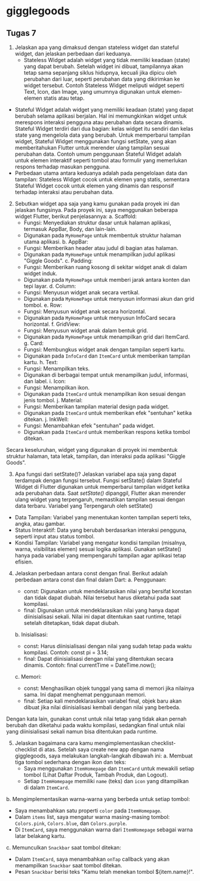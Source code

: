 # gigglegoods

## Tugas 7
1. Jelaskan apa yang dimaksud dengan stateless widget dan stateful widget, dan jelaskan perbedaan dari keduanya.
   - Stateless Widget adalah widget yang tidak memiliki keadaan (state) yang dapat berubah. Setelah widget ini dibuat, tampilannya akan tetap sama sepanjang siklus hidupnya, kecuali jika dipicu oleh perubahan dari luar, seperti perubahan data yang dikirimkan ke widget tersebut. Contoh Stateless Widget meliputi widget seperti Text, Icon, dan Image, yang umumnya digunakan untuk elemen-elemen statis atau tetap.
  - Stateful Widget adalah widget yang memiliki keadaan (state) yang dapat berubah selama aplikasi berjalan. Hal ini memungkinkan widget untuk merespons interaksi pengguna atau perubahan data secara dinamis. Stateful Widget terdiri dari dua bagian: kelas widget itu sendiri dan kelas state yang mengelola data yang berubah. Untuk memperbarui tampilan widget, Stateful Widget menggunakan fungsi setState, yang akan memberitahukan Flutter untuk merender ulang tampilan sesuai perubahan data. Contoh umum penggunaan Stateful Widget adalah untuk elemen interaktif seperti tombol atau formulir yang memerlukan respons terhadap masukan pengguna.
  - Perbedaan utama antara keduanya adalah pada pengelolaan data dan tampilan: Stateless Widget cocok untuk elemen yang statis, sementara Stateful Widget cocok untuk elemen yang dinamis dan responsif terhadap interaksi atau perubahan data.

2. Sebutkan widget apa saja yang kamu gunakan pada proyek ini dan jelaskan fungsinya.
   Pada proyek ini, saya menggunakan beberapa widget Flutter, berikut penjelasannya:
a. Scaffold:
   - Fungsi: Menyediakan struktur dasar untuk halaman aplikasi, termasuk AppBar, Body, dan lain-lain.
   - Digunakan pada `MyHomePage` untuk membentuk struktur halaman utama aplikasi.
b. AppBar:
   - Fungsi: Memberikan header atau judul di bagian atas halaman.
   - Digunakan pada `MyHomePage` untuk menampilkan judul aplikasi "Giggle Goods".
c. Padding:
   - Fungsi: Memberikan ruang kosong di sekitar widget anak di dalam widget induk.
   - Digunakan pada `MyHomePage` untuk memberi jarak antara konten dan tepi layar.
d. Column:
   - Fungsi: Menyusun widget anak secara vertikal.
   - Digunakan pada `MyHomePage` untuk menyusun informasi akun dan grid tombol.
e. Row:
   - Fungsi: Menyusun widget anak secara horizontal.
   - Digunakan pada `MyHomePage` untuk menyusun InfoCard secara horizontal.
f. GridView:
   - Fungsi: Menyusun widget anak dalam bentuk grid.
   - Digunakan pada `MyHomePage` untuk menampilkan grid dari ItemCard.
g. Card:
   - Fungsi: Membungkus widget anak dengan tampilan seperti kartu.
   - Digunakan pada `InfoCard` dan `ItemCard` untuk memberikan tampilan kartu.
h. Text:
   - Fungsi: Menampilkan teks.
   - Digunakan di berbagai tempat untuk menampilkan judul, informasi, dan label.
i. Icon:
   - Fungsi: Menampilkan ikon.
   - Digunakan pada `ItemCard` untuk menampilkan ikon sesuai dengan jenis tombol.
j. Material:
    - Fungsi: Memberikan tampilan material design pada widget.
    - Digunakan pada `ItemCard` untuk memberikan efek "sentuhan" ketika ditekan.
j. InkWell:
    - Fungsi: Menambahkan efek "sentuhan" pada widget.
    - Digunakan pada `ItemCard` untuk memberikan respons ketika tombol ditekan.

Secara keseluruhan, widget yang digunakan di proyek ini membentuk struktur halaman, tata letak, tampilan, dan interaksi pada aplikasi "Giggle Goods".

3. Apa fungsi dari setState()? Jelaskan variabel apa saja yang dapat terdampak dengan fungsi tersebut.
  Fungsi setState() dalam Stateful Widget di Flutter digunakan untuk memperbarui tampilan widget ketika ada perubahan data. Saat *setState()* dipanggil, Flutter akan merender ulang widget     yang terpengaruh, memastikan tampilan sesuai dengan data terbaru.
  Variabel yang Terpengaruh oleh setState()
  - Data Tampilan: Variabel yang menentukan konten tampilan seperti teks, angka, atau gambar.
  - Status Interaktif: Data yang berubah berdasarkan interaksi pengguna, seperti input atau status tombol.
  - Kondisi Tampilan: Variabel yang mengatur kondisi tampilan (misalnya, warna, visibilitas elemen) sesuai logika aplikasi.
  Gunakan setState() hanya pada variabel yang mempengaruhi tampilan agar aplikasi tetap efisien.

4. Jelaskan perbedaan antara const dengan final.
   Berikut adalah perbedaan antara const dan final dalam Dart:
   a.  Penggunaan:
   - const: Digunakan untuk mendeklarasikan nilai yang bersifat konstan dan tidak dapat diubah. Nilai tersebut harus diketahui pada saat kompilasi.
   - final: Digunakan untuk mendeklarasikan nilai yang hanya dapat diinisialisasi sekali. Nilai ini dapat ditentukan saat runtime, tetapi setelah ditetapkan, tidak dapat diubah.

   b. Inisialisasi:
   - const: Harus diinisialisasi dengan nilai yang sudah tetap pada waktu kompilasi. Contoh: const pi = 3.14;
   - final: Dapat diinisialisasi dengan nilai yang ditentukan secara dinamis. Contoh: final currentTime = DateTime.now();

   c. Memori:
   - const: Menghasilkan objek tunggal yang sama di memori jika nilainya sama. Ini dapat menghemat penggunaan memori.
   - final: Setiap kali mendeklarasikan variabel final, objek baru akan dibuat jika nilai diinisialisasi kembali dengan nilai yang berbeda.

  Dengan kata lain, gunakan const untuk nilai tetap yang tidak akan pernah berubah dan diketahui pada waktu kompilasi, sedangkan final untuk nilai yang diinisialisasi sekali namun bisa ditentukan pada runtime.

5. Jelaskan bagaimana cara kamu mengimplementasikan checklist-checklist di atas.
   Setelah saya create new app dengan nama gigglegoods, saya melakukan langkah-langkah dibawah ini:
   a. Membuat tiga tombol sederhana dengan ikon dan teks:
   - Saya menggunakan `ItemHomepage` dan `ItemCard` untuk mewakili setiap tombol (Lihat Daftar Produk, Tambah Produk, dan Logout).
   - Setiap `ItemHomepage` memiliki `name` (teks) dan `icon` yang ditampilkan di dalam `ItemCard`.

  b. Mengimplementasikan warna-warna yang berbeda untuk setiap tombol:
   - Saya menambahkan satu properti `color` pada `ItemHomepage`.
   - Dalam `items` list, saya mengatur warna masing-masing tombol: `Colors.pink`, `Colors.blue`, dan `Colors.purple`.
   - Di `ItemCard`, saya menggunakan warna dari `ItemHomepage` sebagai warna latar belakang kartu.

  c. Memunculkan `Snackbar` saat tombol ditekan:
   - Dalam `ItemCard`, saya menambahkan `onTap` callback yang akan menampilkan `Snackbar` saat tombol ditekan.
   - Pesan `Snackbar` berisi teks "Kamu telah menekan tombol ${item.name}!".








  
